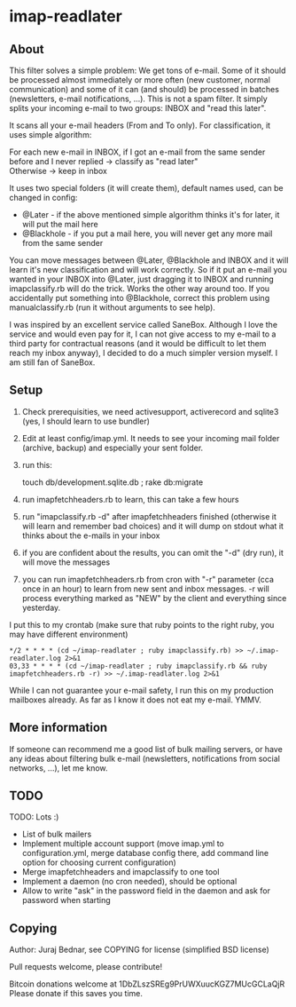 imap-readlater
==============

About
-----

This filter solves a simple problem: We get tons of e-mail. Some of it should be processed
almost immediately or more often (new customer, normal communication) and some of it can (and should)
be processed in batches (newsletters, e-mail notifications, ...). This is not a spam filter. It simply
splits your incoming e-mail to two groups: INBOX and "read this later". 

It scans all your e-mail headers (From and To only). For classification, it uses simple algorithm:

For each new e-mail in INBOX, if I got an e-mail from the same sender before and I never replied -> classify as "read later"  
Otherwise -> keep in inbox

It uses two special folders (it will create them), default names used, can be changed in config:
 - @Later - if the above mentioned simple algorithm thinks it's for later, it will put the mail here
 - @Blackhole - if you put a mail here, you will never get any more mail from the same sender

You can move messages between @Later, @Blackhole and INBOX and it
will learn it's new classification and will work correctly. So if
it put an e-mail you wanted in your INBOX into @Later, just dragging
it to INBOX and running imapclassify.rb will do the trick. Works
the other way around too. If you accidentally put something into
@Blackhole, correct this problem using manualclassify.rb (run it
without arguments to see help).

I was inspired by an excellent service called SaneBox. Although I
love the service and would even pay for it, I can not give access
to my e-mail to a third party for contractual reasons (and it would
be difficult to let them reach my inbox anyway), I decided to do a
much simpler version myself. I am still fan of SaneBox.

Setup
-----

1. Check prerequisities, we need activesupport, activerecord and sqlite3 (yes, I should learn to use bundler)
2. Edit at least config/imap.yml. It needs to see your incoming mail folder (archive, backup) and especially your sent folder.
3. run this:
   
	touch db/development.sqlite.db ; rake db:migrate
   
4. run imapfetchheaders.rb to learn, this can take a few hours
5. run "imapclassify.rb -d" after imapfetchheaders finished (otherwise it will learn and remember bad choices) and it will dump on stdout what it thinks about the e-mails in your inbox
6. if you are confident about the results, you can omit the "-d" (dry run), it will move the messages
7. you can run imapfetchheaders.rb from cron with "-r" parameter (cca once in an hour) to learn from new sent and
    inbox messages. -r will process everything marked as "NEW" by the client and everything since yesterday.

I put this to my crontab (make sure that ruby points to the right ruby, you may have different environment)

	*/2 * * * * (cd ~/imap-readlater ; ruby imapclassify.rb) >> ~/.imap-readlater.log 2>&1  
	03,33 * * * * (cd ~/imap-readlater ; ruby imapclassify.rb && ruby imapfetchheaders.rb -r) >> ~/.imap-readlater.log 2>&1

While I can not guarantee your e-mail safety, I run this on my production mailboxes already. As far as I know it does
not eat my e-mail. YMMV.

More information
----------------

If someone can recommend me a good list of bulk mailing servers, or have any ideas about filtering
bulk e-mail (newsletters, notifications from social networks, ...), let me know.

TODO
----

TODO: Lots :)
 - List of bulk mailers
 - Implement multiple account support (move imap.yml to configuration.yml, merge database config there, add command line option for choosing current configuration)
 - Merge imapfetchheaders and imapclassify to one tool
 - Implement a daemon (no cron needed), should be optional
 - Allow to write "ask" in the password field in the daemon and ask for password when starting

Copying
-------

Author: Juraj Bednar, see COPYING for license (simplified BSD license)

Pull requests welcome, please contribute! 

Bitcoin donations welcome at 1DbZLszSREg9PrUWXuucKGZ7MUcGCLaQjR  
Please donate if this saves you time.


